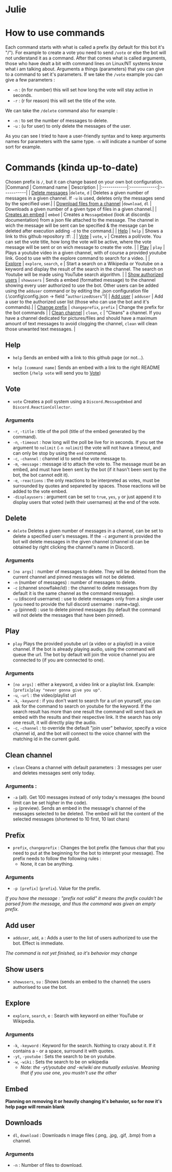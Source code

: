 # Julie
# **How to use commands**
Each command starts with what is called a prefix (by default for this bot it's "/"). For example to create a vote you need to send `/vote` or else the bot will not understand it as a command. After that comes what is called arguments, those who have dealt a bit with command lines on Linux/NT systems know what i am talking about. Arguments a things (parameters) that you can give to a command to set it's parameters. If we take the `/vote` example you can give a few parameters :
 - `-n` : (n for number) this will set how long the vote will stay active in seconds.
 - `-r` : (r for reason) this will set the title of the vote.

 We can take the `/delete` command also for example :
 - `-n` : to set the number of messages to delete.
 - `-u` : (u for user) to only delete the messages of the user.

 As you can see I tried to have a user-friendly syntax and to keep arguments names for parameters with the same type. `-n` will indicate a number of some sort for example.


# Commands (kinda up-to-date)
Chosen prefix is `/`, but it can change based on your own bot configuration.
|Command      | Command name  | Description |
|:------------|:-------------:|:------------|
| [Delete messages](#Delete)  |`delete`, `d` | Deletes a given number of messages in a given channel. If `-u` is used, deletes only the messages send by the specified user.|
| [Download files from a channel](#Downloads) |`download`, `dl` | Downloads a given number of a given type of files in a given channel.|
| [Creates an embed](#Embed)    | `embed` | Creates a `MessageEmbed` (look at discordjs documentation) from a json file attached to the message. The channel in wich the message will be sent can be specified & the message can be deleted after execution adding `-d` to the command.|
| [Help](#Help)     | `help` | Shows a link to this github repository :tf: .|
| [Vote](#Vote) | `vote`, `v` | Creates a poll/vote. You can set the vote title, how long the vote will be active, where the vote message will be sent or on wich message to create the vote. |
| [Play](#Play) | `play` | Plays a youtube video in a given channel, with of course a provided youtube link. Good to use with the explore command to search for a video. |
| [Explore](#Explore) | `explore`, `search`, `e` | Start a search on a Wikipedia or Youtube on a keyword and display the result of the search in the channel. The search on Youtube will be made using YouTube search algorithm. |
| [Show authorized users](<#Show users>) | `showusers` | Sends a embed (formatted message) to the channel showing every user authorized to use the bot. Other users can be added using the `adduser` command or by editing the .json configuration file (.\\config\\config.json -> field "`authorizedUsers`")|
| [Add user](<#Add user>) | `adduser` | Add a user to the authorized user list (those who can use the bot and it's commands).|
| [Change prefix](#Prefix) | `changeprefix`, `prefix` | Change the prefix for the bot commands |
| [Clean channel](<#Clean channel>) | `clean`, `c` | "Cleans" a channel. If you have a channel dedicated for pictures/files and should have a maximum amount of text messages to avoid clogging the channel, `clean` will clean those unwanted text messages. |

## Help
- `help`
Sends an embed with a link to this github page (or not...).

- `help [command name]`
Sends an embed with a link to the right README section (`/help vote` will send you to [Vote](#Vote))

## Vote
- `vote` Creates a poll system using a `Discord.MessageEmbed` and `Discord.ReactionCollector`.

### Arguments
- `-r`, `-title` : title of the poll (title of the embed generated by the command).
- `-n`, `-timeout` : how long will the poll be live for in seconds. If you set the argument to `nolimit` (`-n nolimit`) the vote will not have a timeout, and can only be stop by using the `end` command.
- `-c`, `-channel` : channel id to send the vote message to.
- `-m`, `-message` : message id to attach the vote to. The message must be an embed, and must have been sent by the bot (if it hasn't been sent by the bot, the bot cannot edit it).
- `-e`, `-reactions` : the only reactions to be interpreted as votes, must be surrounded by quotes and separeted by spaces. Those reactions will be added to the vote embed.
- `-displayusers` : argument can be set to `true`, `yes`, `y` or just append it to display users that voted (with their usernames) at the end of the vote.

## Delete
- `delete` Deletes a given number of messages in a channel, can be set to delete a specified user's messages. If the `-c` argument is provided the bot will delete messages in the given channel (channel id can be obtained by right clicking the channel's name in Discord).
### Arguments
- `[no args]` : number of messages to delete. They will be deleted from the current channel and pinned messages will not be deleted.
- `-n` (number of messages) : number of messages to delete.
- `-c` (channel snowflake/id) : the channel to delete messages from (by default it is the same channel as the command message).
- `-u` (discord username) : use to delete messages only from a single user (you need to provide the full discord username : name+tag).
- `-p` (pinned) : use to delete pinned messages (by default the command will not delete the messages that have been pinned).

## Play
- `play` Plays the provided youtube url (a video or a playlist) in a voice channel. If the bot is already playing audio, using the command will queue the url. The bot by default will join the voice channel you are connected to (if you are connected to one).

### Arguments
- `[no args]` : either a keyword, a video link or a playlist link. Example: `[prefix]play "never gonna give you up"`.
- `-u`, `-url` : the video/playlist url
- `-k`, `-keyword` : if you don't want to search for a url on yourself, you can ask for the command to search on youtube for the keyword. If the search result has more than one result the command will send back an embed with the results and their respective link. It the search has only one result, it will directly play the audio.
- `-c`, `-channel` : to override the default "join user" behavior, specify a voice channel id, and the bot will connect to the voice channel with the matching id in the current guild.

## Clean channel
- `clean` Cleans a channel with default parameters : 3 messages per user and deletes messages sent only today.
### Arguments :
- `-a` (all). Get 100 messages instead of only today's messages (the bound limit can be set higher in the code).
- `-p` (preview). Sends an embed in the message's channel of the messages selected to be deleted. The embed will list the content of the selected messages (shortened to 10 first, 10 last chars)

## Prefix
- `prefix`, `changeprefix` : Changes the bot prefix (the famous char that you need to put at the beginning for the bot to interpret your message). The prefix needs to follow the following rules :
    - None, it can be anything.

### Arguments
- `-p [prefix]` (`prefix`). Value for the prefix.

*If you have the message : "prefix not valid" it means the prefix couldn't be parsed from the message, and thus the command was given an empty prefix.*

## Add user
- `adduser`, `add`, `a` : Adds a user to the list of users authorized to use the bot. Effect is immediate.

*The command is not yet finished, so it's behavior may change*

## Show users
- `showusers`, `su` : Shows (sends an embed to the channel) the users authorised to use the bot.

## Explore
- `explore`, `search`, `e` : Search with keyword on either YouTube or Wikipedia.
### Arguments
- `-k`, `-keyword` : Keyword for the search. Nothing to crazy about it. If it contains a - or a space, surround it with quotes. 
- `-yt`, `-youtube` : Sets the search to be on youtube.
- `-w`, `-wiki` : Sets the search to be on wikipedia
    - *Note: the -yt/youtube and -w/wiki are mutually exlusive. Meaning that if you use one, you mustn't use the other*

## Embed
**Planning on removing it or heavily changing it's behavior, so for now it's help page will remain blank**

## Downloads
- `dl`, `download` : Downloads n image files (.png, .jpg, .gif, .bmp) from a channel.
### Arguments
- `-n` : Number of files to download.
